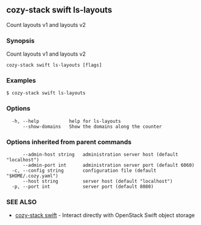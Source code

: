 ## cozy-stack swift ls-layouts

Count layouts v1 and layouts v2

### Synopsis

Count layouts v1 and layouts v2

```
cozy-stack swift ls-layouts [flags]
```

### Examples

```
$ cozy-stack swift ls-layouts
```

### Options

```
  -h, --help           help for ls-layouts
      --show-domains   Show the domains along the counter
```

### Options inherited from parent commands

```
      --admin-host string   administration server host (default "localhost")
      --admin-port int      administration server port (default 6060)
  -c, --config string       configuration file (default "$HOME/.cozy.yaml")
      --host string         server host (default "localhost")
  -p, --port int            server port (default 8080)
```

### SEE ALSO

* [cozy-stack swift](cozy-stack_swift.md)	 - Interact directly with OpenStack Swift object storage

